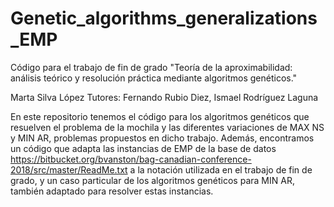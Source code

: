 # Genetic_algorithms_generalizations_EMP
Código para el trabajo de fin de grado "Teoría de la aproximabilidad: análisis teórico y resolución práctica mediante algoritmos genéticos."

Marta Silva López
Tutores: Fernando Rubio Diez, Ismael Rodríguez Laguna

En este repositorio tenemos el código para los algoritmos genéticos que resuelven el problema de la mochila y las diferentes variaciones de MAX NS y MIN AR, problemas propuestos en dicho trabajo. 
Además, encontramos un código que adapta las instancias de EMP de la base de datos https://bitbucket.org/bvanston/bag-canadian-conference-2018/src/master/ReadMe.txt
a la notación utilizada en el trabajo de fin de grado, y un caso particular de los algoritmos genéticos para MIN AR, también adaptado para resolver estas instancias.
